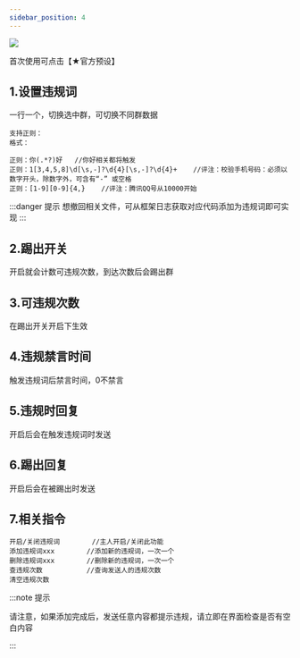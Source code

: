 ```yaml
---
sidebar_position: 4
---
```


![](/img/doc/群管及娱乐/群管/违规词检测.png)

首次使用可点击【★官方预设】

## 1.设置违规词
一行一个，切换选中群，可切换不同群数据
~~~
支持正则：
格式：

正则：你(.*?)好   //你好相关都将触发
正则：1[3,4,5,8]\d[\s,-]?\d{4}[\s,-]?\d{4}+    //评注：校验手机号码：必须以数字开头，除数字外，可含有“-” 或空格
正则：[1-9][0-9]{4,}    //评注：腾讯QQ号从10000开始
~~~

:::danger 提示
想撤回相关文件，可从框架日志获取对应代码添加为违规词即可实现
:::

## 2.踢出开关
开启就会计数可违规次数，到达次数后会踢出群

## 3.可违规次数
在踢出开关开启下生效

## 4.违规禁言时间
触发违规词后禁言时间，0不禁言

## 5.违规时回复
开启后会在触发违规词时发送

## 6.踢出回复
开启后会在被踢出时发送

## 7.相关指令
```
开启/关闭违规词		//主人开启/关闭此功能
添加违规词xxx	 	//添加新的违规词，一次一个
删除违规词xxx		//删除新的违规词，一次一个
查违规次数			//查询发送人的违规次数
清空违规次数
```

:::note 提示

请注意，如果添加完成后，发送任意内容都提示违规，请立即在界面检查是否有空白内容

:::